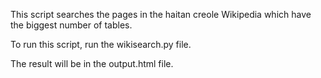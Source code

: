 This script searches the pages in the haitan creole Wikipedia which have the biggest number of tables.

To run this script, run the wikisearch.py file.

The result will be in the output.html file.
